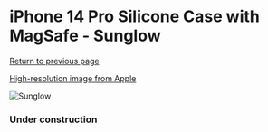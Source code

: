 # iPhone 14 Pro Silicone Case with MagSafe - Sunglow

[Return to previous page](/iphone_14)

[High-resolution image from Apple](https://store.storeimages.cdn-apple.com/8756/as-images.apple.com/is/MPTM3?wid=4500&hei=4500&fmt=png)

<div style="width: 384px"><img src="/everypreview/MPTM3.png" alt="Sunglow"></div>

### Under construction
